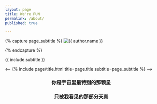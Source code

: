 ```yaml
---
layout: page
title: We're FUN
permalink: /about/
published: true

---
```


<div class="page" markdown="1">

{% capture page_subtitle %}
<img
    class="me"
    alt="{{ author.name }}"
    src="{{ site.author.photo | relative_url }}"
    srcset="{{ site.author.photo2x | relative_url }} 2x"
/>

{% endcapture %}

<div class="page-title-container">
  <div class="heading-container">
    <span>{{ include.subtitle }}</span>
  </div>
</div>

<-- {% include page/title.html title=page.title subtitle=page_subtitle %} -->

### <center>你是宇宙里最特别的那颗星</center>

### <center>只被我看见的那部分天真</center>

</div>
